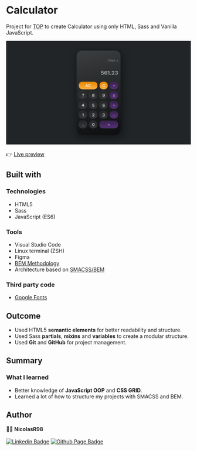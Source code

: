 # Calculator

Project for [TOP](https://www.theodinproject.com/courses/foundations/lessons/calculator) to create Calculator using only HTML, Sass and Vanilla JavaScript.

<img src="./public/images/calculator.png" alt="calculator project image"/>

👉 [Live preview](https://nicolasr98.github.io/calculator/)

## Built with

### Technologies

* HTML5
* Sass
* JavaScript (ES6)

### Tools

* Visual Studio Code
* Linux terminal (ZSH)
* Figma
* [BEM Methodology](http://getbem.com/introduction/)
* Architecture based on [SMACSS/BEM](https://vanseodesign.com/css/sass-directory-structures/)

### Third party code

* [Google Fonts](https://fonts.google.com/)

## Outcome

* Used HTML5 **semantic elements** for better readability and structure.
* Used Sass **partials**, **mixins** and **variables** to create a modular structure.
* Used **Git** and **GitHub** for project management.

## Summary

### What I learned

* Better knowledge of **JavaScript OOP** and **CSS GRID**.
* Learned a lot of how to structure my projects with SMACSS and BEM.

## Author

👨‍💻 **NicolasR98**
<br/>
<br/>
[![Linkedin Badge](https://img.shields.io/badge/-LinkedIn-blue?style=flat-square&logo=Linkedin&logoColor=white&link=)](https://www.linkedin.com/in/diegonicolasrios/)
[![Github Page Badge](https://img.shields.io/badge/-Github_Page-000?style=flat-square&logo=Github&logoColor=white&link=https://anathayna.github.io)](https://nicolasr98.github.io/portfolio/)
